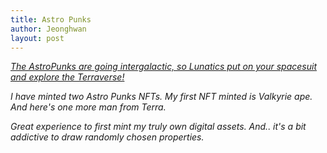 ```yaml
---
title: Astro Punks
author: Jeonghwan
layout: post
---
```


<em>[The AstroPunks are going intergalactic, so Lunatics put on your spacesuit and explore the Terraverse!](https://knowhere.art/collections/terra1ty4u8tcf2cq9m86zgs42gg8szj4ulakcf0ka4k)<em>

I have minted two Astro Punks NFTs.
My first NFT minted is Valkyrie ape.
<a href="https://knowhere.art/collections/terra1ty4u8tcf2cq9m86zgs42gg8szj4ulakcf0ka4k"><span class="image centered"><img src="{{ 'assets/images/AstroPunk_329.jpg' | relative_url }}" alt="" /></span></a>
And here's one more man from Terra.
<a href="https://knowhere.art/collections/terra1ty4u8tcf2cq9m86zgs42gg8szj4ulakcf0ka4k"><span class="image centered"><img src="{{ 'assets/images/AstroPunk_1002.jpg' | relative_url }}" alt="" /></span></a>

Great experience to first mint my truly own digital assets.
And.. it's a bit addictive to draw randomly chosen properties.